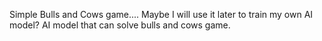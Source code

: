 Simple Bulls and Cows game....
Maybe I will use it later to train my own AI model? AI model that can solve bulls and cows game.
